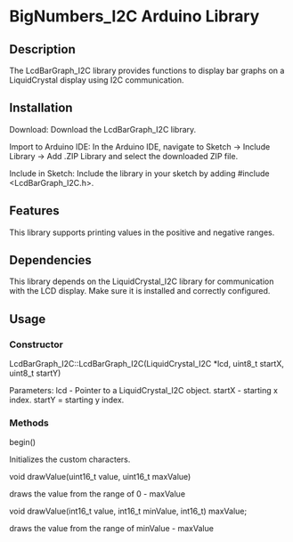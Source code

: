 
# BigNumbers_I2C Arduino Library
## Description
The LcdBarGraph_I2C library provides functions to display bar graphs on a LiquidCrystal display using I2C communication. 

## Installation
Download: Download the LcdBarGraph_I2C library.

Import to Arduino IDE: In the Arduino IDE, navigate to Sketch -> Include Library -> Add .ZIP Library and select the downloaded ZIP file.

Include in Sketch: Include the library in your sketch by adding #include <LcdBarGraph_I2C.h>.

## Features
This library supports printing values in the positive and negative ranges.

## Dependencies
This library depends on the LiquidCrystal_I2C library for communication with the LCD display. Make sure it is installed and correctly configured.
## Usage

### Constructor
LcdBarGraph_I2C::LcdBarGraph_I2C(LiquidCrystal_I2C *lcd, uint8_t startX, uint8_t startY)

Parameters: lcd - Pointer to a LiquidCrystal_I2C object.
            startX - starting x index.
            startY = starting y index.

### Methods
begin()

Initializes the custom characters.

void drawValue(uint16_t value, uint16_t maxValue)

draws the value from the range of 0 - maxValue

void drawValue(int16_t value, int16_t minValue, int16_t) maxValue;

draws the value from the range of minValue - maxValue

